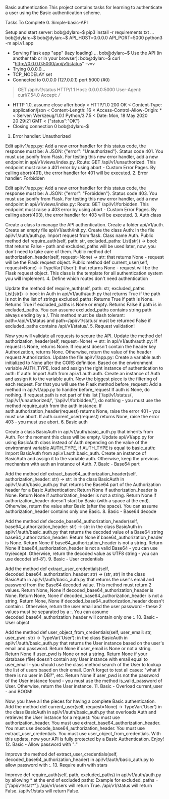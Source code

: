 Basic authentication
This project contains tasks for learning to authenticate a user using the Basic authentication scheme.

Tasks To Complete
 0. Simple-basic-API

Setup and start server:
bob@dylan:~$ pip3 install -r requirements.txt
...
bob@dylan:~$
bob@dylan:~$ API_HOST=0.0.0.0 API_PORT=5000 python3 -m api.v1.app
 * Serving Flask app "app" (lazy loading)
...
bob@dylan:~$
Use the API (in another tab or in your browser):
bob@dylan:~$ curl "http://0.0.0.0:5000/api/v1/status" -vvv
*   Trying 0.0.0.0...
* TCP_NODELAY set
* Connected to 0.0.0.0 (127.0.0.1) port 5000 (#0)
> GET /api/v1/status HTTP/1.1
> Host: 0.0.0.0:5000
> User-Agent: curl/7.54.0
> Accept: */*
>
* HTTP 1.0, assume close after body
< HTTP/1.0 200 OK
< Content-Type: application/json
< Content-Length: 16
< Access-Control-Allow-Origin: *
< Server: Werkzeug/1.0.1 Python/3.7.5
< Date: Mon, 18 May 2020 20:29:21 GMT
<
{"status":"OK"}
* Closing connection 0
bob@dylan:~$
 1. Error handler: Unauthorized

Edit api/v1/app.py:
Add a new error handler for this status code, the response must be:
A JSON: {"error": "Unauthorized"}.
Status code 401.
You must use jsonify from Flask.
For testing this new error handler, add a new endpoint in api/v1/views/index.py.
Route: GET /api/v1/unauthorized.
This endpoint must raise a 401 error by using abort - Custom Error Pages.
By calling abort(401), the error handler for 401 will be executed.
 2. Error handler: Forbidden

Edit api/v1/app.py:
Add a new error handler for this status code, the response must be:
A JSON: {"error": "Forbidden"}.
Status code 403.
You must use jsonify from Flask.
For testing this new error handler, add a new endpoint in api/v1/views/index.py:
Route: GET /api/v1/forbidden.
This endpoint must raise a 403 error by using abort - Custom Error Pages.
By calling abort(403), the error handler for 403 will be executed.
 3. Auth class

Create a class to manage the API authentication.
Create a folder api/v1/auth.
Create an empty file api/v1/auth/init.py.
Create the class Auth:
In the file api/v1/auth/auth.py.
Import request from flask.
Class name Auth.
Public method def require_auth(self, path: str, excluded_paths: List[str]) -> bool: that returns False - path and excluded_paths will be used later, now, you don't need to take care of them.
Public method def authorization_header(self, request=None) -> str: that returns None - request will be the Flask request object.
Public method def current_user(self, request=None) -> TypeVar('User'): that returns None - request will be the Flask request object.
This class is the template for all authentication system you will implement.
 4. Define which routes don't need authentication

Update the method def require_auth(self, path: str, excluded_paths: List[str]) -> bool: in Auth in api/v1/auth/auth.py that returns True if the path is not in the list of strings excluded_paths:
Returns True if path is None.
Returns True if excluded_paths is None or empty.
Returns False if path is in excluded_paths.
You can assume excluded_paths contains string path always ending by a /.
This method must be slash tolerant: path=/api/v1/status and path=/api/v1/status/ must be returned False if excluded_paths contains /api/v1/status/.
 5. Request validation!

Now you will validate all requests to secure the API.
Update the method def authorization_header(self, request=None) -> str: in api/v1/auth/auth.py:
If request is None, returns None.
If request doesn't contain the header key Authorization, returns None.
Otherwise, return the value of the header request Authorization.
Update the file api/v1/app.py:
Create a variable auth initialized to None after the CORS definition.
Based on the environment variable AUTH_TYPE, load and assign the right instance of authentication to auth:
If auth:
Import Auth from api.v1.auth.auth.
Create an instance of Auth and assign it to the variable auth.
Now the biggest piece is the filtering of each request. For that you will use the Flask method before_request:
Add a method in api/v1/app.py to handler before_request
If auth is None, do nothing.
If request.path is not part of this list ['/api/v1/status/', '/api/v1/unauthorized/', '/api/v1/forbidden/'], do nothing - you must use the method require_auth from the auth instance.
If auth.authorization_header(request) returns None, raise the error 401 - you must use abort.
If auth.current_user(request) returns None, raise the error 403 - you must use abort.
 6. Basic auth

Create a class BasicAuth in api/v1/auth/basic_auth.py that inherits from Auth. For the moment this class will be empty.
Update api/v1/app.py for using BasicAuth class instead of Auth depending on the value of the environment variable AUTH_TYPE, If AUTH_TYPE is equal to basic_auth:
Import BasicAuth from api.v1.auth.basic_auth.
Create an instance of BasicAuth and assign it to the variable auth.
Otherwise, keep the previous mechanism with auth an instance of Auth.
 7. Basic - Base64 part

Add the method def extract_base64_authorization_header(self, authorization_header: str) -> str: in the class BasicAuth in api/v1/auth/basic_auth.py that returns the Base64 part of the Authorization header for a Basic Authentication:
Return None if authorization_header is None.
Return None if authorization_header is not a string.
Return None if authorization_header doesn't start by Basic (with a space at the end).
Otherwise, return the value after Basic (after the space).
You can assume authorization_header contains only one Basic.
 8. Basic - Base64 decode

Add the method def decode_base64_authorization_header(self, base64_authorization_header: str) -> str: in the class BasicAuth in api/v1/auth/basic_auth.py that returns the decoded value of a Base64 string base64_authorization_header:
Return None if base64_authorization_header is None.
Return None if base64_authorization_header is not a string.
Return None if base64_authorization_header is not a valid Base64 - you can use try/except.
Otherwise, return the decoded value as UTF8 string - you can use decode('utf-8').
 9. Basic - User credentials

Add the method def extract_user_credentials(self, decoded_base64_authorization_header: str) -> (str, str) in the class BasicAuth in api/v1/auth/basic_auth.py that returns the user's email and password from the Base64 decoded value.
This method must return 2 values.
Return None, None if decoded_base64_authorization_header is None.
Return None, None if decoded_base64_authorization_header is not a string.
Return None, None if decoded_base64_authorization_header doesn't contain :.
Otherwise, return the user email and the user password - these 2 values must be separated by a :.
You can assume decoded_base64_authorization_header will contain only one :.
 10. Basic - User object

Add the method def user_object_from_credentials(self, user_email: str, user_pwd: str) -> TypeVar('User'): in the class BasicAuth in api/v1/auth/basic_auth.py that returns the User instance based on the user's email and password.
Return None if user_email is None or not a string.
Return None if user_pwd is None or not a string.
Return None if your database (file) doesn't contain any User instance with email equal to user_email - you should use the class method search of the User to lookup the list of users based on their email. Don't forget to test all cases: "what if there is no user in DB?", etc.
Return None if user_pwd is not the password of the User instance found - you must use the method is_valid_password of User.
Otherwise, return the User instance.
 11. Basic - Overload current_user - and BOOM!

Now, you have all the pieces for having a complete Basic authentication.
Add the method def current_user(self, request=None) -> TypeVar('User') in the class BasicAuth in api/v1/auth/basic_auth.py that overloads Auth and retrieves the User instance for a request:
You must use authorization_header.
You must use extract_base64_authorization_header.
You must use decode_base64_authorization_header.
You must use extract_user_credentials.
You must use user_object_from_credentials.
With this update, now your API is fully protected by a Basic Authentication. Enjoy!
 12. Basic - Allow password with ":"

Improve the method def extract_user_credentials(self, decoded_base64_authorization_header) in api/v1/auth/basic_auth.py to allow password with :.
 13. Require auth with stars

Improve def require_auth(self, path, excluded_paths) in api/v1/auth/auth.py by allowing * at the end of excluded paths:
Example for excluded_paths = ["/api/v1/stat*"]:
/api/v1/users will return True.
/api/v1/status will return False.
/api/v1/stats will return False.
